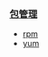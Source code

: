 <!--
https://github.com/engild/mans/tree/master/Redhat-family-system-commands
-->

### [包管理](https://github.com/engild/mans/tree/master/Redhat-family-system-commands/Packages-manage)
- [rpm](https://github.com/engild/mans/tree/master/Redhat-family-system-commands/Packages-manage/rpm.md)
- [yum](https://github.com/engild/mans/tree/master/Redhat-family-system-commands/Packages-manage/yum.md)
